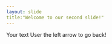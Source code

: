 ```yaml
---
layout: slide
title:"Welcome to our second slide!"
---
```

Your text 
User the left arrow to go back!
